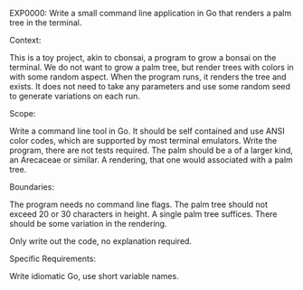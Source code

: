 EXP0000: Write a small command line application in Go that renders a
palm tree in the terminal.

Context:

This is a toy project, akin to cbonsai, a program to grow a bonsai on the
terminal. We do not want to grow a palm tree, but render trees with colors in
with some random aspect. When the program runs, it renders the tree and exists.
It does not need to take any parameters and use some random seed to generate
variations on each run.

Scope:

Write a command line tool in Go. It should be self contained and use ANSI color
codes, which are supported by most terminal emulators. Write the program, there
are not tests required. The palm should be a of a larger kind, an Arecaceae or
similar. A rendering, that one would associated with a palm tree.

Boundaries:

The program needs no command line flags. The palm tree should not exceed 20 or
30 characters in height. A single palm tree suffices. There should be some
variation in the rendering.

Only write out the code, no explanation required.

Specific Requirements:

Write idiomatic Go, use short variable names.
